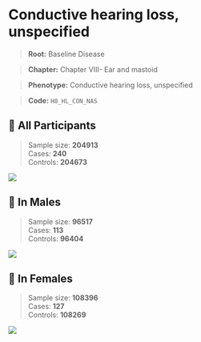 # Conductive hearing loss, unspecified

> **Root:** Baseline Disease  

> **Chapter:** Chapter VIII- Ear and mastoid  

> **Phenotype:** Conductive hearing loss, unspecified  

> **Code:** `H8_HL_CON_NAS`

## 🧪 All Participants  
> Sample size: **204913**  
> Cases: **240**  
> Controls: **204673**
<img src="/Disease/Figures/ALL/Incidence/H8_HL_CON_NAS.png"/>
<CsvTable src="/public/Disease/Data/ALL/Incidence/COX_H8_HL_CON_NAS.csv" label="🔍 View full results" />

## 👨 In Males  
> Sample size: **96517**  
> Cases: **113**  
> Controls: **96404**
<img src="/Disease/Figures/Male/Incidence/H8_HL_CON_NAS.png"/>
<CsvTable src="/public/Disease/Data/Male/Incidence/COX_H8_HL_CON_NAS.csv" label="🔍 View full results" />

## 👩 In Females  
> Sample size: **108396**  
> Cases: **127**  
> Controls: **108269**
<img src="/Disease/Figures/Female/Incidence/H8_HL_CON_NAS.png"/>
<CsvTable src="/public/Disease/Data/Female/Incidence/COX_H8_HL_CON_NAS.csv" label="🔍 View full results" />
